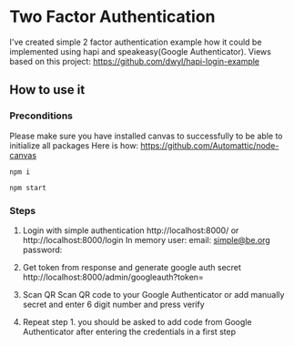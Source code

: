# Two Factor Authentication
I've created simple 2 factor authentication example how it could be implemented using hapi and speakeasy(Google Authenticator).
Views based on this project: https://github.com/dwyl/hapi-login-example

## How to use it

### Preconditions
Please make sure you have installed canvas to successfully to be able to initialize all packages
Here is how: https://github.com/Automattic/node-canvas

`npm i`

`npm start`

### Steps

1. Login with simple authentication
http://localhost:8000/ or http://localhost:8000/login
In memory user:
email: simple@be.org
password: <same as email>

2. Get token from response and generate google auth secret
http://localhost:8000/admin/googleauth?token=<token value from response after login>

3. Scan QR
Scan QR code to your Google Authenticator or add manually secret and enter 6 digit number and press verify

4. Repeat step 1. you should be asked to add code from Google Authenticator after entering the credentials in a first step

